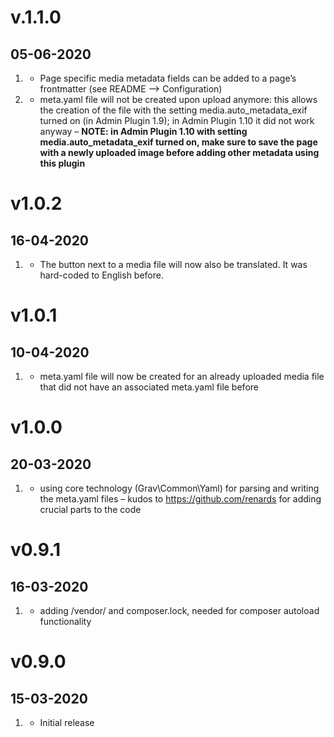 # v.1.1.0
## 05-06-2020

1. [](#new)
    * Page specific media metadata fields can be added to a page’s frontmatter (see README --> Configuration)
2. [](#improved)
    * meta.yaml file will not be created upon upload anymore: this allows the creation of the file with the setting media.auto_metadata_exif turned on (in Admin Plugin 1.9); in Admin Plugin 1.10 it did not work anyway – **NOTE: in Admin Plugin 1.10 with setting media.auto_metadata_exif turned on, make sure to save the page with a newly uploaded image before adding other metadata using this plugin**

# v1.0.2
##  16-04-2020

1. [](#improved)
    * The button next to a media file will now also be translated. It was hard-coded to English before.

# v1.0.1
##  10-04-2020

1. [](#bugfix)
    * meta.yaml file will now be created for an already uploaded media file that did not have an associated meta.yaml file before

# v1.0.0
##  20-03-2020

1. [](#improved)
    * using core technology (Grav\Common\Yaml) for parsing and writing the meta.yaml files – kudos to https://github.com/renards for adding crucial parts to the code

# v0.9.1
##  16-03-2020

1. [](#bugfix)
    * adding /vendor/ and composer.lock, needed for composer autoload functionality

# v0.9.0
##  15-03-2020

1. [](#new)
    * Initial release